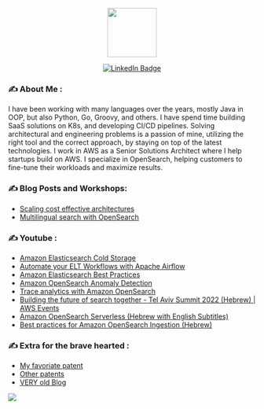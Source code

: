 
<p align="center">
    <img src="https://media.giphy.com/media/M9gbBd9nbDrOTu1Mqx/giphy.gif" width="100"/>
</p>
<p align="center">
  <a href="https://www.linkedin.com/in/roigamliel"><img src="https://img.shields.io/badge/LinkedIn-blue?style=for-the-badge&logo=linkedin&logoColor=white" alt="LinkedIn Badge"></a>
</p>

### ✍️ About Me :

I have been working with many languages over the years, mostly Java in OOP, but also Python, Go, Groovy, and others. I have spend time building SaaS solutions on K8s, and developing CI/CD pipelines. Solving architectural and engineering problems is a passion of mine, utilizing the right tool and the correct approach, by staying on top of the latest technologies. I work in AWS as a Senior Solutions Architect where I help startups build on AWS. I specialize in OpenSearch, helping customers to fine-tune their workloads and maximize results.

### ✍️ Blog Posts and Workshops: 
- [Scaling cost effective architectures](https://catalog.workshops.aws/cost-effective-architectures/en-US)
- [Multilingual search with OpenSearch](https://opensearch.org/blog/Multilingual-Search)

### ✍️ Youtube :
- [Amazon Elasticsearch Cold Storage](https://www.youtube.com/watch?v=fj4efEjyy7U)
- [Automate your ELT Workflows with Apache Airflow](https://www.youtube.com/watch?v=Mq1x0fjG1iQ)
- [Amazon Elasticsearch Best Practices](https://www.youtube.com/watch?v=RXELlUMQ1RA)
- [Amazon OpenSearch Anomaly Detection](https://www.youtube.com/watch?v=-bo5Hrd0QEQ)
- [Trace analytics with Amazon OpenSearch](https://www.youtube.com/watch?v=vqJkgSLhD5s)
- [Building the future of search together - Tel Aviv Summit 2022 (Hebrew) | AWS Events](https://www.youtube.com/watch?v=PZbN4J38rM0)
- [Amazon OpenSearch Serverless (Hebrew with English Subtitles)](https://www.youtube.com/watch?v=V7KCHbvyxZI)
- [Best practices for Amazon OpenSearch Ingestion (Hebrew)](https://www.youtube.com/watch?v=CDJMt32yJbk)


### ✍️ Extra for the brave hearted :
 - [My favoriate patent](https://patents.google.com/patent/US11356324B2)
 - [Other patents](https://patents.google.com/?inventor=Roi+Gamliel)
 - [VERY old Blog](https://developer4life.blogspot.com/)

![](https://komarev.com/ghpvc/?username=roigamliel)
